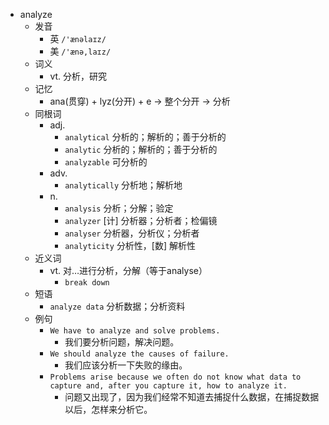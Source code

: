 - analyze
  - 发音
    - 英 `/'ænəlaɪz/`
    - 美 `/'ænə,laɪz/`
  - 词义
    - vt. 分析，研究
  - 记忆
    - ana(贯穿) + lyz(分开) + e → 整个分开 → 分析
  - 同根词
    - adj.
      - `analytical` 分析的；解析的；善于分析的
      - `analytic` 分析的；解析的；善于分析的
      - `analyzable` 可分析的
    - adv.
      - `analytically` 分析地；解析地
    - n.
      - `analysis` 分析；分解；验定
      - `analyzer` [计] 分析器；分析者；检偏镜
      - `analyser` 分析器，分析仪；分析者
      - `analyticity` 分析性，[数] 解析性
  - 近义词
    - vt. 对…进行分析，分解（等于analyse）
      - `break down`
  - 短语
    - `analyze data` 分析数据；分析资料 
  - 例句
    - `We have to analyze and solve problems.`
      - 我们要分析问题，解决问题。
    - `We should analyze the causes of failure.`
      - 我们应该分析一下失败的缘由。
    - `Problems arise because we often do not know what data to capture and, after you capture it, how to analyze it.`
      - 问题又出现了，因为我们经常不知道去捕捉什么数据，在捕捉数据以后，怎样来分析它。

